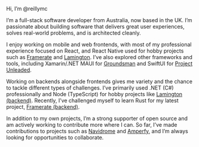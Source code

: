 Hi, I’m @reillymc

I’m a full-stack software developer from Australia, now based in the UK. I’m passionate about building software that delivers great user experiences, solves real-world problems, and is architected cleanly.

I enjoy working on mobile and web frontends, with most of my professional experience focused on React, and React Native used for hobby projects such as [Framerate](https://github.com/reillymc/Framerate) and [Lamington](https://github.com/reillymc/Lamington). I’ve also explored other frameworks and tools, including Xamarin/.NET MAUI for [Groundsman](https://github.com/reillymc/Groundsman) and SwiftUI for [Project Unleaded](https://github.com/reillymc/Project-Unleaded).

Working on backends alongside frontends gives me variety and the chance to tackle different types of challenges. I’ve primarily used .NET (C#) professionally and Node (TypeScript) for hobby projects like [Lamington (backend)](https://github.com/reillymc/Lamington-Server). Recently, I’ve challenged myself to learn Rust for my latest project, [Framerate (backend)](https://github.com/reillymc/Framerate-Backend).

In addition to my own projects, I’m a strong supporter of open source and am actively working to contribute more where I can. So far, I’ve made contributions to projects such as [Navidrome](https://github.com/navidrome/navidrome) and [Amperfy](https://github.com/BLeeEZ/amperfy), and I’m always looking for opportunities to collaborate.
